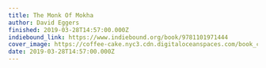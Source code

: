 ```yaml
---
title: The Monk Of Mokha
author: David Eggers
finished: 2019-03-28T14:57:00.000Z
indiebound_link: https://www.indiebound.org/book/9781101971444
cover_image: https://coffee-cake.nyc3.cdn.digitaloceanspaces.com/book_covers/2019/the-monk-of-mokha.jpg
date: 2019-03-28T14:57:00.000Z
---
```

